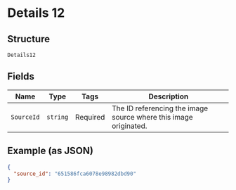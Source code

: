 
# Details 12

## Structure

`Details12`

## Fields

| Name | Type | Tags | Description |
|  --- | --- | --- | --- |
| `SourceId` | `string` | Required | The ID referencing the image source where this image originated. |

## Example (as JSON)

```json
{
  "source_id": "651586fca6078e98982dbd90"
}
```

